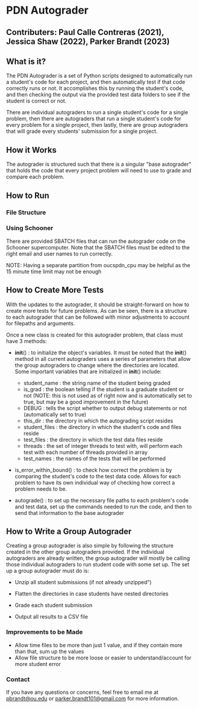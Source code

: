 # PDN Autograder
## Contributers: Paul Calle Contreras (2021), Jessica Shaw (2022), Parker Brandt (2023)

## What is it?

The PDN Autograder is a set of Python scripts designed to automatically run a student's code for each project, and then automatically test if that code correctly runs or not. It accomplishes this by running the student's code, and then checking the output via the provided test data folders to see if the student is correct or not.

There are individual autograders to run a single student's code for a single problem, then there are autograders that run a single student's code for every problem for a single project, then lastly, there are group autograders that will grade every students' submission for a single project. 


## How it Works

The autograder is structured such that there is a singular "base autograder" that holds the code that every project problem will need to use to grade and compare each problem.


## How to Run

### File Structure


### Using Schooner

There are provided SBATCH files that can run the autograder code on the Schooner supercomputer. Note that the SBATCH files must be edited to the right email and user names to run correctly. 


NOTE: Having a separate partition from oucspdn_cpu may be helpful as the 15 minute time limit may not be enough


## How to Create More Tests

With the updates to the autograder, it should be straight-forward on how to create more tests for future problems. As can be seen, there is a structure to each autograder that can be followed with minor adjustments to account for filepaths and arguments. 

Once a new class is created for this autograder problem, that class must have 3 methods:

- __init__() : to initialize the object's variables. It must be noted that the __init__() method in all current autograders uses a series of parameters that allow the group autograders to change where the directories are located. Some important variables that are initialized in __init__() include:
    - student_name : the string name of the student being graded
    - is_grad : the boolean telling if the student is a graduate student or not (NOTE: this is not used as of right now and is automatically set to true, but may be a good improvement in the future)
    - DEBUG : tells the script whether to output debug statements or not (automatically set to true)
    - this_dir : the directory in which the autograding script resides
    - student_files : the directory in which the student's code and files reside
    - test_files : the directory in which the test data files reside
    - threads : the set of integer threads to test with, will perform each test with each number of threads provided in array
    - test_names : the names of the tests that will be performed

- is_error_within_bound() : to check how correct the problem is by comparing the student's code to the test data code. Allows for each problem to have its own individual way of checking how correct a problem needs to be.

- autograde() : to set up the necessary file paths to each problem's code and test data, set up the commands needed to run the code, and then to send that information to the base autograder


## How to Write a Group Autograder

Creating a group autograder is also simple by following the structure created in the other group autograders provided. If the individual autograders are already written, the group autograder will mostly be calling those individual autograders to run student code with some set up. The set up a group autograder must do is:

- Unzip all student submissions (if not already unzipped")

- Flatten the directories in case students have nested directories

- Grade each student submission 

- Output all results to a CSV file


### Improvements to be Made

- Allow time files to be more than just 1 value, and if they contain more than that, sum up the values
- Allow file structure to be more loose or easier to understand/account for more student error


### Contact

If you have any questions or concerns, feel free to email me at pbrandt@ou.edu or parker.brandt101@gmail.com for more information.